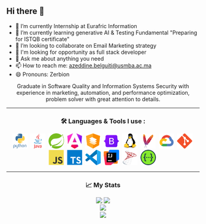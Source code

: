 ## Hi there 👋

<!--
**belguiti/belguiti** is a ✨ _special_ ✨ repository because its `README.md` (this file) appears on your GitHub profile.

Here are some ideas to get you started:
-->

- 🔭 I’m currently Internship at Eurafric Information 
- 🌱 I’m currently learning generative AI & Testing Fundamental "Preparing for ISTQB certificate"
- 👯 I’m looking to collaborate on Email Marketing strategy
- 🤔 I'm looking for opportunity as full stack developer
- 💬 Ask me about anything you need
- 📫 How to reach me: azeddine.belguiti@usmba.ac.ma
- 😄 Pronouns: Zerbion

<p align="center">Graduate in Software Quality and Information Systems Security with experience in marketing, automation, and performance optimization, problem solver with great attention to details.</p> 

---

### <p align="center"> :hammer_and_wrench: Languages & Tools I use : </p>
  <div align="center">
  <img src="https://github.com/devicons/devicon/blob/master/icons/python/python-original-wordmark.svg" title="python" alt="python" width="40" height="40"/>&nbsp;
    <img src="https://github.com/devicons/devicon/blob/master/icons/java/java-original-wordmark.svg" title="Java" alt="Java" width="40" height="40"/>&nbsp;
    <img src="https://github.com/devicons/devicon/blob/master/icons/spring/spring-original.svg" title="Spring" alt="Spring" width="40" height="40"/>&nbsp;
    <img src="https://github.com/devicons/devicon/blob/master/icons/angular/angular-original.svg" title="angular" alt="angular" width="40" height="40"/>&nbsp;
    <img src="https://github.com/devicons/devicon/blob/master/icons/angularmaterial/angularmaterial-original.svg" title="angularmateria" alt="angularmateria" width="40" height="40"/>&nbsp;
    <img src="https://github.com/devicons/devicon/blob/master/icons/bootstrap/bootstrap-original.svg" title="bootstrap" alt="bootstrap" width="40" height="40"/>&nbsp;
    <img src="https://github.com/devicons/devicon/blob/master/icons/linux/linux-original.svg" title="linux" alt="linux" width="40" height="40"/>&nbsp;
    <img src="https://github.com/devicons/devicon/blob/master/icons/maven/maven-original.svg" title="maven" alt="maven" width="40" height="40"/>&nbsp;
    <img src="https://github.com/devicons/devicon/blob/master/icons/googlecloud/googlecloud-original.svg" title="GCP" alt="GCP" width="40" height="40"/>&nbsp;
    <img src="https://github.com/devicons/devicon/blob/master/icons/git/git-original.svg" title="git" alt="git" width="40" height="40"/>&nbsp;
    <img src="https://github.com/devicons/devicon/blob/master/icons/javascript/javascript-original.svg" title="javascript" alt="javascript" width="40" height="40"/>&nbsp;
    <img src="https://github.com/devicons/devicon/blob/master/icons/typescript/typescript-original.svg" title="typescript" alt="typescript" width="40" height="40"/>&nbsp;
    <img src="https://github.com/devicons/devicon/blob/master/icons/vscode/vscode-original.svg" title="vscode" alt="vscode" width="40" height="40"/>&nbsp;
    <img src="https://github.com/devicons/devicon/blob/master/icons/intellij/intellij-original.svg" title="intellij" alt="intellij" width="40" height="40"/>&nbsp;
    <img src="https://github.com/devicons/devicon/blob/master/icons/microsoftsqlserver/microsoftsqlserver-original.svg" title="microsoftsqlserver" alt="microsoftsqlserver" width="40" height="40"/>&nbsp;
    <img src="https://github.com/devicons/devicon/blob/master/icons/swagger/swagger-original.svg" title="swagger" alt="swagger" width="40" height="40"/>&nbsp;

  </div>

  
---

### <p align="center"> &#x1f4c8; My Stats </p>
<div align="center">
  <img height="201" src="https://github-readme-stats-git-masterrstaa-rickstaa.vercel.app/api/top-langs/?username=belguiti&title_color=ffffff&text_color=c9cacc&icon_color=2bbc8a&bg_color=1d1f21&langs_count=8&layout=compact&hide=kotlin,html,tex,css,hack,HCL,Objective-C"/>
  <img Height="201" src="https://github-readme-stats-git-masterrstaa-rickstaa.vercel.app/api/?username=belguiti&show_icons=true&line_height=30&title_color=ffffff&text_color=c9cacc&icon_color=2bbc8a&bg_color=1d1f21"/>

</div>

  <div align="center">
    <img width="560" style="object-fit: stretch;" src="https://streak-stats.demolab.com?user=belguiti&theme=dracula&date_format=M%20j%5B%2C%20Y%5D&mode=weekly"/>
  </div>
  <div align="center">
    <img width="800" src="https://github-profile-summary-cards.vercel.app/api/cards/profile-details?username=belguiti&theme=dracula">
  </div>

